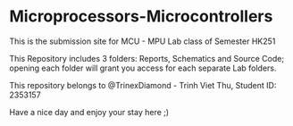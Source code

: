 # Microprocessors-Microcontrollers
This is the submission site for MCU - MPU Lab class of Semester HK251

This Repository includes 3 folders: Reports, Schematics and Source Code; opening each folder will grant you access for each separate Lab folders.

This repository belongs to @TrinexDiamond - Trinh Viet Thu, Student ID: 2353157

Have a nice day and enjoy your stay here ;)
